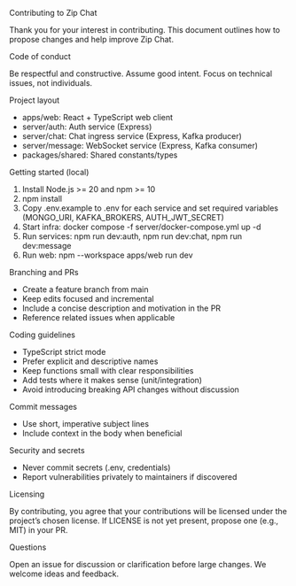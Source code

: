 Contributing to Zip Chat

Thank you for your interest in contributing. This document outlines how to propose changes and help improve Zip Chat.

Code of conduct

Be respectful and constructive. Assume good intent. Focus on technical issues, not individuals.

Project layout

- apps/web: React + TypeScript web client
- server/auth: Auth service (Express)
- server/chat: Chat ingress service (Express, Kafka producer)
- server/message: WebSocket service (Express, Kafka consumer)
- packages/shared: Shared constants/types

Getting started (local)

1. Install Node.js >= 20 and npm >= 10
2. npm install
3. Copy .env.example to .env for each service and set required variables (MONGO_URI, KAFKA_BROKERS, AUTH_JWT_SECRET)
4. Start infra: docker compose -f server/docker-compose.yml up -d
5. Run services: npm run dev:auth, npm run dev:chat, npm run dev:message
6. Run web: npm --workspace apps/web run dev

Branching and PRs

- Create a feature branch from main
- Keep edits focused and incremental
- Include a concise description and motivation in the PR
- Reference related issues when applicable

Coding guidelines

- TypeScript strict mode
- Prefer explicit and descriptive names
- Keep functions small with clear responsibilities
- Add tests where it makes sense (unit/integration)
- Avoid introducing breaking API changes without discussion

Commit messages

- Use short, imperative subject lines
- Include context in the body when beneficial

Security and secrets

- Never commit secrets (.env, credentials)
- Report vulnerabilities privately to maintainers if discovered

Licensing

By contributing, you agree that your contributions will be licensed under the project’s chosen license. If LICENSE is not yet present, propose one (e.g., MIT) in your PR.

Questions

Open an issue for discussion or clarification before large changes. We welcome ideas and feedback.
